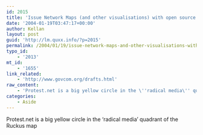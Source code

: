 ```yaml
---
id: 2015
title: 'Issue Network Maps (and other visualisations) with open source software.'
date: '2004-01-19T03:47:17+00:00'
author: Kellan
layout: post
guid: 'http://lm.quxx.info/?p=2015'
permalink: /2004/01/19/issue-network-maps-and-other-visualisations-with-open-source-software/
typo_id:
    - '2013'
mt_id:
    - '1655'
link_related:
    - 'http://www.govcom.org/drafts.html'
raw_content:
    - 'Protest.net is a big yellow circle in the \''radical media\'' quadrant of the Ruckus map'
categories:
    - Aside
---
```


Protest.net is a big yellow circle in the ‘radical media’ quadrant of the Ruckus map